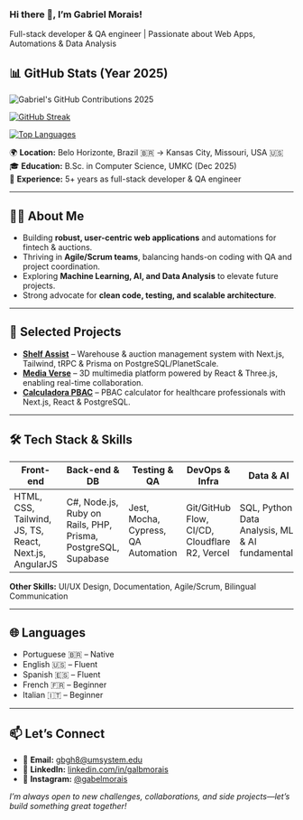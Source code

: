 ### Hi there 👋, I’m Gabriel Morais!  
Full-stack developer & QA engineer | Passionate about Web Apps, Automations & Data Analysis


## 📊 GitHub Stats (Year 2025)

![Gabriel's GitHub Contributions 2025](https://raw.githubusercontent.com/gabmos/gh-contributions/main/contributions-2025.svg)

[![GitHub Streak](https://streak-stats.demolab.com/?user=gabmos&theme=radical&hide_border=false)](https://git.io/streak-stats)

[![Top Languages](https://github-readme-stats.vercel.app/api/top-langs/?username=gabmos&layout=compact&theme=radical)](https://github.com/gabmos)


🌍 **Location:** Belo Horizonte, Brazil 🇧🇷 → Kansas City, Missouri, USA 🇺🇸  
🎓 **Education:** B.Sc. in Computer Science, UMKC (Dec 2025)  
💼 **Experience:** 5+ years as full-stack developer & QA engineer  

---

## 👨‍💻 About Me
- Building **robust, user-centric web applications** and automations for fintech & auctions.  
- Thriving in **Agile/Scrum teams**, balancing hands-on coding with QA and project coordination.  
- Exploring **Machine Learning, AI, and Data Analysis** to elevate future projects.  
- Strong advocate for **clean code, testing, and scalable architecture**.  

---

## 🚀 Selected Projects
- **[Shelf Assist](https://github.com/gabmos/shelf-assist)** – Warehouse & auction management system with Next.js, Tailwind, tRPC & Prisma on PostgreSQL/PlanetScale.  
- **[Media Verse](https://github.com/gabmos/media-verse)** – 3D multimedia platform powered by React & Three.js, enabling real-time collaboration.  
- **[Calculadora PBAC](https://github.com/gabmos/calculadora-pbac)** – PBAC calculator for healthcare professionals with Next.js, React & PostgreSQL.  

---

## 🛠 Tech Stack & Skills

| Front-end        | Back-end & DB           | Testing & QA           | DevOps & Infra          | Data & AI             |
|-----------------|------------------------|----------------------|------------------------|---------------------|
| HTML, CSS, Tailwind, JS, TS, React, Next.js, AngularJS | C#, Node.js, Ruby on Rails, PHP, Prisma, PostgreSQL, Supabase | Jest, Mocha, Cypress, QA Automation | Git/GitHub Flow, CI/CD, Cloudflare R2, Vercel | SQL, Python Data Analysis, ML & AI fundamentals |

**Other Skills:** UI/UX Design, Documentation, Agile/Scrum, Bilingual Communication

---

## 🌐 Languages
- Portuguese 🇧🇷 – Native  
- English 🇺🇸 – Fluent  
- Spanish 🇪🇸 – Fluent  
- French 🇫🇷 – Beginner  
- Italian 🇮🇹 – Beginner  

---

## 📫 Let’s Connect
- 📧 **Email:** gbgh8@umsystem.edu  
- 💼 **LinkedIn:** [linkedin.com/in/galbmorais](https://www.linkedin.com/in/galbmorais)  
- 📸 **Instagram:** [@gabelmorais](https://instagram.com/gabelmorais)  

_I’m always open to new challenges, collaborations, and side projects—let’s build something great together!_
